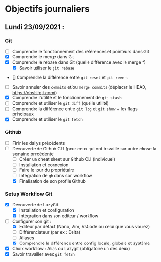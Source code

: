 # Objectifs journaliers

## Lundi 23/09/2021 :

### Git

- [ ] Comprendre le fonctionnement des références et pointeurs dans Git
- [x] Comprendre le merge dans Git
- [x] Comprendre le rebase dans Git (quelle différence avec le merge ?)
  - [x] Savoir utiliser le `git rebase`
- [] Comprendre la différence entre `git reset` et `git revert`
- [ ] Savoir annuler des `commits` et/ou `merge commits` (déplacer le HEAD, https://ohshitgit.com/)
- [x] Comprendre l'utilité et le fonctionnement de `git stash`
- [ ] Comprendre et utiliser le `git diff` (quelle utilité)
- [ ] Comprendre la différence entre `git log` et `git show` + les flags principaux
- [x] Comprendre et utiliser le `git fetch`

### Github

- [ ] Finir les dailys précédents
- [ ] Découverte de Github CLI (pour ceux qui ont travaillé sur autre chose la semaine précédente)
  - [ ] Créer un cheat sheet sur Github CLI (individuel)
  - [ ] Installation et connexion
  - [ ] Faire le tour du propriétaire
  - [ ] Intégration de `gh` dans son workflow
  - [x] Finalisation de son profile Github

### Setup Workflow Git

- [x] Découverte de LazyGit
  - [x] Installation et configuration
  - [x] Intégration dans son editeur / workflow
- [ ] Configurer son git :
  - [x] Editeur par défaut (Nano, Vim, VsCode ou celui que vous voulez)
  - [ ] Différenciateur (par ex : Delta)
  - [ ] Aliases
  - [x] Comprendre la différence entre config locale, globale et système
- [x] Choix workflow : Alias ou Lazygit (obligatoire un des deux)
- [x] Savoir travailler avec `git fetch`
